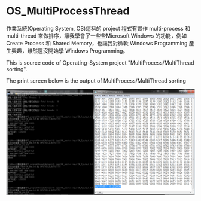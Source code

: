 # OS_MultiProcessThread
作業系統(Operating System, OS)這科的 project 程式有實作 multi-process 和
multi-thread 來做排序，讓我學會了一些些Microsoft Windows 的功能，例如 Create Process
和 Shared Memory，也讓我對微軟 Windows Programming 產生興趣，雖然還沒開始學 Windows
Programming。

This is source code of Operating-System project "MultiProcess/MultiThread sorting".

The print screen below is the output of MultiProcess/MultiThread sorting

![image](https://github.com/waynelin8804/OS_MultiProcessThread/blob/main/printscreen.png)
